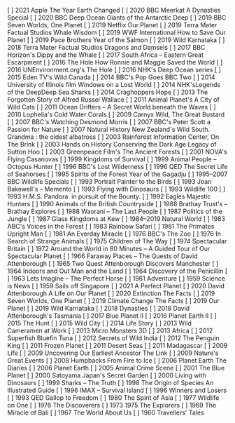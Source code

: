 [ ] 2021 Apple The Year Earth Changed
[ ] 2020 BBC Meerkat A Dynasties Special
[ ] 2020 BBC Deep Ocean Giants of the Antarctic Deep
[ ] 2019 BBC Seven Worlds, One Planet
[ ] 2019 Netflix Our Planet
[ ] 2019 Terra Mater Factual Studios Whale Wisdom
[ ] 2019 WWF International How to Save Our Planet
[ ] 2019 Pace Brothers Year of the Salmon
[ ] 2019 Wild Karnataka
[ ] 2018 Terra Mater Factual Studios Dragons and Damsels
[ ] 2017 BBC Horizon's Dippy and the Whale
[ ] 2017 South Africa – Eastern Great Escarpment
[ ] 2016 The Hole How Ronnie and Maggie Saved the World
[ ] 2016 UNEnvironment.org's The Hole
[ ] 2016 NHK's Deep Ocean series
[ ] 2015 Eden TV's Wild Canada
[ ] 2014 BBC's Pop Goes BBC Two
[ ] 2014 University of Illinois film Windows on a Lost World
[ ] 2014 NHK'sLegends of the DeepDeep Sea Sharks
[ ] 2014 Craghoppers Hope
[ ] 2013 The Forgotten Story of Alfred Russel Wallace
[ ] 2011 Animal Planet's A City of Wild Cats
[ ] 2011 Ocean Drifters – A Secret World beneath the Waves
[ ] 2010 Lophelia's Cold Water Corals
[ ] 2009 Carnyx Wild, The Great Bustard
[ ] 2007 BBC's Watching Desmond Morris
[ ] 2007 BBC's Peter Scott a Passion for Nature
[ ] 2007 Natural History New Zealand's Wild South. Grandma : the oldest albatross
[ ] 2003 Rainforest Information Center, On The Brink
[ ] 2003 Hands on History Conserving the Dark Age Legacy of Sutton Hoo
[ ] 2003 Greenpeace Film's The Ancient Forests
[ ] 2001 NOVA's Flying Casanovas
[ ] 1999 Kingdoms of Survival
[ ] 1999 Animal People – Octopus Hunter
[ ] 1996 BBC's Lost Wilderness
[ ] 1996 QED The Secret Life of Seahorses
[ ] 1995 Spirits of the Forest Year of the Gagadju
[ ] 1995–2007 BBC Wildlife Specials
[ ] 1993 Portrait Painter to the Birds
[ ] 1993 Joan Bakewell's – Memento
[ ] 1993 Flying with Dinosaurs
[ ] 1993 Wildlife 100
[ ] 1993 H.M.S. Pandora  in pursuit of the Bounty.
[ ] 1992 Eagles Majestic Hunters
[ ] 1990 Animals of the British Countryside
[ ] 1988 Brathay Trust's – Brathay Explores
[ ] 1988 Waorani – The Last People
[ ] 1987 Politics of the Jungle
[ ] 1987 Glass Kingdoms at Kew
[ ] 1984–2019 Natural World
[ ] 1983 ABC's Voices in the Forest
[ ] 1983 Rainbow Safari
[ ] 1981 The Primates Upright Man
[ ] 1981 An Everday Miracle
[ ] 1976 BBC's The Zoo
[ ] 1976 In Search of Strange Animals
[ ] 1975 Children of The Way
[ ] 1974 Spectacular Britain
[ ] 1972 Around the World in 80 Minutes – A Guided Tour of Our Spectacular Planet
[ ] 1966 Faraway Places – The Quests of David Attenborough
[ ] 1965 Two Quest Attenborough Discovers Manchester
[ ] 1964 Indoors and Out Man and the Land
[ ] 1964 Discovery of the Penicillin
[ ] 1963 Lets Imagine – The Perfect Horse
[ ] 1961 Adventure
[ ] 1959 Science is News
[ ] 1959 Sails off Singapore
[ ] 2021 A Perfect Planet
[ ] 2020 David Attenborough A Life on Our Planet
[ ] 2020 Extinction The Facts
[ ] 2019 Seven Worlds, One Planet
[ ] 2019 Climate Change The Facts
[ ] 2019 Our Planet
[ ] 2019 Wild Karnataka
[ ] 2018 Dynasties
[ ] 2018 David Attenborough's Tasmania
[ ] 2017 Blue Planet II
[ ] 2016 Planet Earth II
[ ] 2015 The Hunt
[ ] 2015 Wild City
[ ] 2014 Life Story
[ ] 2013 Wild Cameramen at Work
[ ] 2013 Micro Monsters 3D
[ ] 2013 Africa
[ ] 2012 Superfish Bluefin Tuna
[ ] 2012 Secrets of Wild India
[ ] 2012 The Penguin King
[ ] 2011 Frozen Planet
[ ] 2011 Desert Seas
[ ] 2011 Madagascar
[ ] 2009 Life
[ ] 2009 Uncovering Our Earliest Ancestor The Link
[ ] 2009 Nature's Great Events
[ ] 2008 Humpbacks From Fire to Ice
[ ] 2006 Planet Earth The Diaries
[ ] 2006 Planet Earth
[ ] 2005 Animal Crime Scene
[ ] 2001 The Blue Planet
[ ] 2000 Satoyama Japan's Secret Garden
[ ] 2000 Living with Dinosaurs
[ ] 1999 Sharks – The Truth
[ ] 1998 The Origin of Species An Illustrated Guide
[ ] 1996 IMAX – Survival Island
[ ] 1996 Winners and Losers
[ ] 1993 QED Gallop to Freedom
[ ] 1980 The Spirit of Asia
[ ] 1977 Wildlife on One
[ ] 1976 The Discoverers
[ ] 1973 1975 The Explorers
[ ] 1969 The Miracle of Bali
[ ] 1967 The World About Us
[ ] 1960 Travellers' Tales